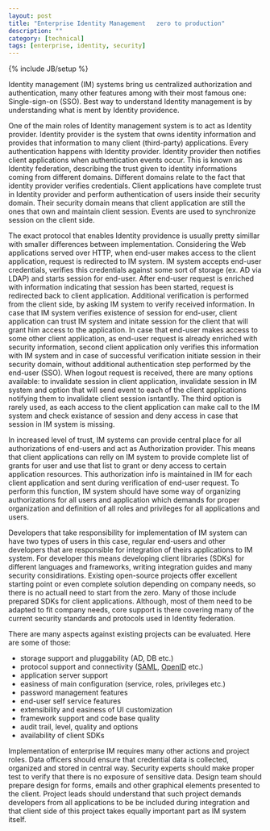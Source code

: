 ```yaml
---
layout: post
title: "Enterprise Identity Management   zero to production"
description: ""
category: [technical]
tags: [enterprise, identity, security]
---
```

{% include JB/setup %}

Identity management (IM) systems bring us centralized authorization and authentication, many other features among with their most famous one: Single-sign-on (SSO). Best way to understand Identity management is by understanding what is ment by Identity providence.

One of the main roles of Identity management system is to act as Identity provider. Identity provider is the system that owns identity information and provides that information to many client (third-party) applications. Every authentication happens with Identity provider. Identity provider then notifies client applications when authentication events occur. This is known as Identity federation, describing the trust given to identity informations coming from different domains. Different domains relate to the fact that identity provider verifies credentials. Client applications have complete trust in Identity provider and perform authentication of users inside their security domain. Their security domain means that client application are still the ones that own and maintain client session. Events are used to synchronize session on the client side.

The exact protocol that enables Identity providence is usually pretty simillar with smaller differences between implementation. Considering the Web applications served over HTTP, when end-user makes access to the client application, request is redirected to IM system. IM system accepts end-user credentials, verifies this credentials against some sort of storage (ex. AD via LDAP) and starts session for end-user. After end-user request is enriched with information indicating that session has been started, request is redirected back to client application. Additional verification is performed from the client side, by asking IM system to verify received information. In case that IM system verifies existence of session for end-user, client application can trust IM system and initate session for the client that will grant him access to the application. In case that end-user makes access to some other client application, as end-user request is already enriched with security information, second client application only verifies this information with IM system and in case of successful verification initiate session in their security domain, without additional authentication step performed by the end-user (SSO). When logout request is received, there are many options available: to invalidate session in client application, invalidate session in IM system and option that will send event to each of the client applications notifying them to invalidate client session isntantlly. The third option is rarely used, as each access to the client application can make call to the IM system and check existance of session and deny access in case that session in IM system is missing.

In increased level of trust, IM systems can provide central place for all authorizations of end-users and act as Authorization provider. This means that client applications can relly on IM system to provide complete list of grants for user and use that list to grant or deny access to certain application resources. This authorization info is maintained in IM for each client application and sent during verification of end-user request. To perform this function, IM system should have some way of organizing authorizations for all users and application which demands for proper organization and definition of all roles and privileges for all applications and users.

Developers that take responsibility for implementation of IM system can have two types of users in this case, regular end-users and other developers that are responsible for integration of theirs applications to IM system. For developer this means developing client libraries (SDKs) for different languages and frameworks, writing integration guides and many security considirations. Existing open-source projects offer excellent starting point or even complete solution depending on company needs, so there is no actuall need to start from the zero. Many of those include prepared SDKs for client applications. Although, most of them need to be adapted to fit company needs, core support is there covering many of the current security standards and protocols used in Identity federation. 

There are many aspects against existing projects can be evaluated. Here are some of those:

+ storage support and pluggability (AD, DB etc.)
+ protocol support and connectivity ([SAML](http://saml.xml.org/), [OpenID](http://openid.net/) etc.)
+ application server support
+ easiness of main configuration (service, roles, privileges etc.)
+ password management features 
+ end-user self service features
+ extensibility and easiness of UI customization 
+ framework support and code base quality
+ audit trail, level, quality and options
+ availability of client SDKs

Implementation of enterprise IM requires many other actions and project roles. Data officers should ensure that credential data is collected, organized and stored in central way. Security experts should make proper test to verify that there is no exposure of sensitive data. Design team should prepare design for forms, emails and other graphical elements presented to the client. Project leads should understand that such project demands developers from all applications to be be included during integration and that client side of this project takes equally important part as IM system itself.
